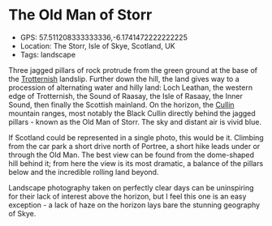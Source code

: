 # The Old Man of Storr

- GPS: 57.511208333333336,-6.1741472222222225
- Location: The Storr, Isle of Skye, Scotland, UK
- Tags: landscape

Three jagged pillars of rock protrude from the green ground at the base of the [Trotternish](https://en.wikipedia.org/wiki/Trotternish) landslip. Further down the hill, the land gives way to a procession of alternating water and hilly land: Loch Leathan, the western edge of Trotternish, the Sound of Raasay, the Isle of Rasaay, the Inner Sound, then finally the Scottish mainland. On the horizon, the [Cullin](https://en.wikipedia.org/wiki/Cuillin) mountain ranges, most notably the Black Cullin directly behind the jagged pillars - known as the Old Man of Storr. The sky and distant air is vivid blue.

If Scotland could be represented in a single photo, this would be it. Climbing from the car park a short drive north of Portree, a short hike leads under or through the Old Man. The best view can be found from the dome-shaped hill behind it; from here the view is its most dramatic, a balance of the pillars below and the incredible rolling land beyond.

Landscape photography taken on perfectly clear days can be uninspiring for their lack of interest above the horizon, but I feel this one is an easy exception - a lack of haze on the horizon lays bare the stunning geography of Skye.
